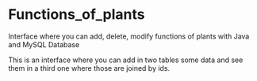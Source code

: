 # Functions_of_plants
Interface where you can add, delete, modify functions of plants with Java and MySQL Database

This is an interface where you can add in two tables some data and see them in a third one where those are joined by ids.

